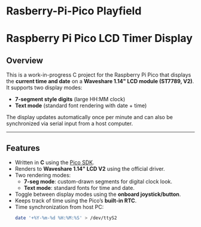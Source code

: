 # Rasberry-Pi-Pico Playfield
# Raspberry Pi Pico LCD Timer Display

## Overview
This is a work-in-progress C project for the Raspberry Pi Pico that displays the **current time and date** on a **Waveshare 1.14" LCD module (ST7789, V2)**.  
It supports two display modes:
- **7-segment style digits** (large HH:MM clock)
- **Text mode** (standard font rendering with date + time)

The display updates automatically once per minute and can also be synchronized via serial input from a host computer.

---

## Features
- Written in **C** using the [Pico SDK](https://github.com/raspberrypi/pico-sdk).
- Renders to **Waveshare 1.14" LCD V2** using the official driver.
- Two rendering modes:
  - **7-seg mode**: custom-drawn segments for digital clock look.
  - **Text mode**: standard fonts for time and date.
- Toggle between display modes using the **onboard joystick/button**.
- Keeps track of time using the Pico’s **built-in RTC**.
- Time synchronization from host PC:
  ```bash
  date '+%Y-%m-%d %H:%M:%S' > /dev/ttyS2
